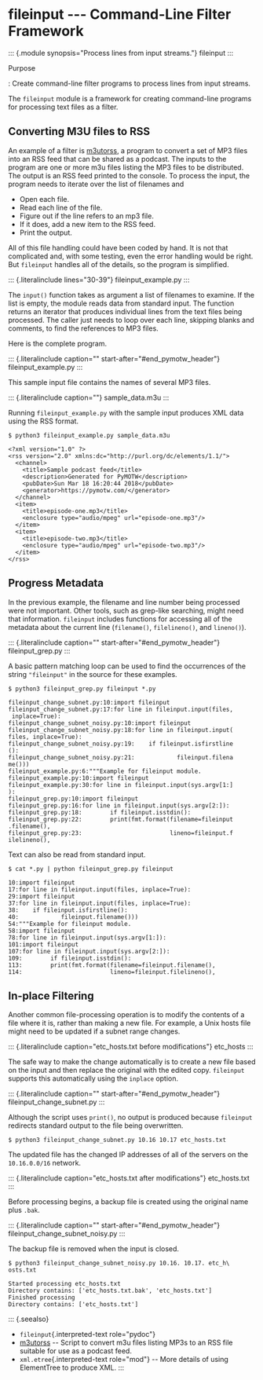fileinput \-\-- Command-Line Filter Framework
=============================================

::: {.module synopsis="Process lines from input streams."}
fileinput
:::

Purpose

:   Create command-line filter programs to process lines from input
    streams.

The `fileinput` module is a framework for creating command-line programs
for processing text files as a filter.

Converting M3U files to RSS
---------------------------

An example of a filter is
[m3utorss](https://pypi.python.org/pypi/m3utorss), a program to convert
a set of MP3 files into an RSS feed that can be shared as a podcast. The
inputs to the program are one or more m3u files listing the MP3 files to
be distributed. The output is an RSS feed printed to the console. To
process the input, the program needs to iterate over the list of
filenames and

-   Open each file.
-   Read each line of the file.
-   Figure out if the line refers to an mp3 file.
-   If it does, add a new item to the RSS feed.
-   Print the output.

All of this file handling could have been coded by hand. It is not that
complicated and, with some testing, even the error handling would be
right. But `fileinput` handles all of the details, so the program is
simplified.

::: {.literalinclude lines="30-39"}
fileinput\_example.py
:::

The `input()` function takes as argument a list of filenames to examine.
If the list is empty, the module reads data from standard input. The
function returns an iterator that produces individual lines from the
text files being processed. The caller just needs to loop over each
line, skipping blanks and comments, to find the references to MP3 files.

Here is the complete program.

::: {.literalinclude caption="" start-after="#end_pymotw_header"}
fileinput\_example.py
:::

This sample input file contains the names of several MP3 files.

::: {.literalinclude caption=""}
sample\_data.m3u
:::

Running `fileinput_example.py` with the sample input produces XML data
using the RSS format.

``` {.sourceCode .none}
$ python3 fileinput_example.py sample_data.m3u

<?xml version="1.0" ?>
<rss version="2.0" xmlns:dc="http://purl.org/dc/elements/1.1/">
  <channel>
    <title>Sample podcast feed</title>
    <description>Generated for PyMOTW</description>
    <pubDate>Sun Mar 18 16:20:44 2018</pubDate>
    <generator>https://pymotw.com/</generator>
  </channel>
  <item>
    <title>episode-one.mp3</title>
    <enclosure type="audio/mpeg" url="episode-one.mp3"/>
  </item>
  <item>
    <title>episode-two.mp3</title>
    <enclosure type="audio/mpeg" url="episode-two.mp3"/>
  </item>
</rss>
```

Progress Metadata
-----------------

In the previous example, the filename and line number being processed
were not important. Other tools, such as grep-like searching, might need
that information. `fileinput` includes functions for accessing all of
the metadata about the current line (`filename()`, `filelineno()`, and
`lineno()`).

::: {.literalinclude caption="" start-after="#end_pymotw_header"}
fileinput\_grep.py
:::

A basic pattern matching loop can be used to find the occurrences of the
string `"fileinput"` in the source for these examples.

``` {.sourceCode .none}
$ python3 fileinput_grep.py fileinput *.py

fileinput_change_subnet.py:10:import fileinput
fileinput_change_subnet.py:17:for line in fileinput.input(files,
 inplace=True):
fileinput_change_subnet_noisy.py:10:import fileinput
fileinput_change_subnet_noisy.py:18:for line in fileinput.input(
files, inplace=True):
fileinput_change_subnet_noisy.py:19:    if fileinput.isfirstline
():
fileinput_change_subnet_noisy.py:21:            fileinput.filena
me()))
fileinput_example.py:6:"""Example for fileinput module.
fileinput_example.py:10:import fileinput
fileinput_example.py:30:for line in fileinput.input(sys.argv[1:]
):
fileinput_grep.py:10:import fileinput
fileinput_grep.py:16:for line in fileinput.input(sys.argv[2:]):
fileinput_grep.py:18:        if fileinput.isstdin():
fileinput_grep.py:22:        print(fmt.format(filename=fileinput
.filename(),
fileinput_grep.py:23:                         lineno=fileinput.f
ilelineno(),
```

Text can also be read from standard input.

``` {.sourceCode .none}
$ cat *.py | python fileinput_grep.py fileinput

10:import fileinput
17:for line in fileinput.input(files, inplace=True):
29:import fileinput
37:for line in fileinput.input(files, inplace=True):
38:    if fileinput.isfirstline():
40:            fileinput.filename()))
54:"""Example for fileinput module.
58:import fileinput
78:for line in fileinput.input(sys.argv[1:]):
101:import fileinput
107:for line in fileinput.input(sys.argv[2:]):
109:        if fileinput.isstdin():
113:        print(fmt.format(filename=fileinput.filename(),
114:                         lineno=fileinput.filelineno(),
```

In-place Filtering
------------------

Another common file-processing operation is to modify the contents of a
file where it is, rather than making a new file. For example, a Unix
hosts file might need to be updated if a subnet range changes.

::: {.literalinclude caption="etc_hosts.txt before modifications"}
etc\_hosts
:::

The safe way to make the change automatically is to create a new file
based on the input and then replace the original with the edited copy.
`fileinput` supports this automatically using the `inplace` option.

::: {.literalinclude caption="" start-after="#end_pymotw_header"}
fileinput\_change\_subnet.py
:::

Although the script uses `print()`, no output is produced because
`fileinput` redirects standard output to the file being overwritten.

``` {.sourceCode .none}
$ python3 fileinput_change_subnet.py 10.16 10.17 etc_hosts.txt
```

The updated file has the changed IP addresses of all of the servers on
the `10.16.0.0/16` network.

::: {.literalinclude caption="etc_hosts.txt after modifications"}
etc\_hosts.txt
:::

Before processing begins, a backup file is created using the original
name plus `.bak`.

::: {.literalinclude caption="" start-after="#end_pymotw_header"}
fileinput\_change\_subnet\_noisy.py
:::

The backup file is removed when the input is closed.

``` {.sourceCode .none}
$ python3 fileinput_change_subnet_noisy.py 10.16. 10.17. etc_h\
osts.txt

Started processing etc_hosts.txt
Directory contains: ['etc_hosts.txt.bak', 'etc_hosts.txt']
Finished processing
Directory contains: ['etc_hosts.txt']
```

::: {.seealso}
-   `fileinput`{.interpreted-text role="pydoc"}
-   [m3utorss](https://pypi.python.org/pypi/m3utorss) \-- Script to
    convert m3u files listing MP3s to an RSS file suitable for use as a
    podcast feed.
-   `xml.etree`{.interpreted-text role="mod"} \-- More details of using
    ElementTree to produce XML.
:::

